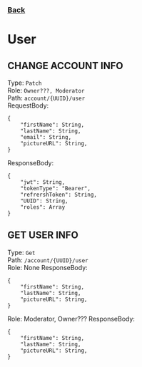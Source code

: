 ### [Back](./Main.md)

# User

## **CHANGE ACCOUNT INFO**

Type: `Patch`  
Role: `Owner???, Moderator`  
Path: `account/{UUID}/user`  
RequestBody:

```
{
    "firstName": String,
    "lastName": String,
    "email": String,
    "pictureURL": String,
}
```

ResponseBody:

```
{
    "jwt": String,
    "tokenType": "Bearer",
    "refrershToken": String,
    "UUID": String,
    "roles": Array
}
```

## **GET USER INFO**

Type: `Get`  
Path: `/account/{UUID}/user`  
Role: None
ResponseBody:

```
{
    "firstName": String,
    "lastName": String,
    "pictureURL": String,
}
```
Role: Moderator, Owner???
ResponseBody:

```
{
    "firstName": String,
    "lastName": String,
    "pictureURL": String,
}
```
